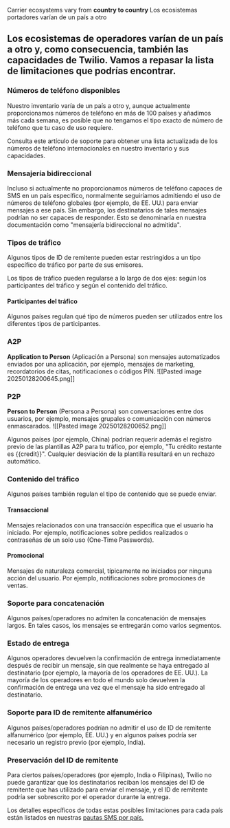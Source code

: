   
Carrier ecosystems vary from **country to country**
Los ecosistemas portadores varían de un país a otro

## Los ecosistemas de operadores varían de un país a otro y, como consecuencia, también las capacidades de Twilio. Vamos a repasar la lista de limitaciones que podrías encontrar.

### Números de teléfono disponibles

Nuestro inventario varía de un país a otro y, aunque actualmente proporcionamos números de teléfono en más de 100 países y añadimos más cada semana, es posible que no tengamos el tipo exacto de número de teléfono que tu caso de uso requiere.

Consulta este artículo de soporte para obtener una lista actualizada de los números de teléfono internacionales en nuestro inventario y sus capacidades.

### Mensajería bidireccional

Incluso si actualmente no proporcionamos números de teléfono capaces de SMS en un país específico, normalmente seguiríamos admitiendo el uso de números de teléfono globales (por ejemplo, de EE. UU.) para enviar mensajes a ese país. Sin embargo, los destinatarios de tales mensajes podrían no ser capaces de responder. Esto se denominaría en nuestra documentación como "mensajería bidireccional no admitida".

### Tipos de tráfico

Algunos tipos de ID de remitente pueden estar restringidos a un tipo específico de tráfico por parte de sus emisores.

Los tipos de tráfico pueden regularse a lo largo de dos ejes: según los participantes del tráfico y según el contenido del tráfico.

#### Participantes del tráfico

Algunos países regulan qué tipo de números pueden ser utilizados entre los diferentes tipos de participantes.

### A2P

**Application to Person** (Aplicación a Persona) son mensajes automatizados enviados por una aplicación, por ejemplo, mensajes de marketing, recordatorios de citas, notificaciones o códigos PIN.
![[Pasted image 20250128200645.png]]
### P2P

**Person to Person** (Persona a Persona) son conversaciones entre dos usuarios, por ejemplo, mensajes grupales o comunicación con números enmascarados.
![[Pasted image 20250128200652.png]]

Algunos países (por ejemplo, China) podrían requerir además el registro previo de las plantillas A2P para tu tráfico, por ejemplo, "Tu crédito restante es {{credit}}". Cualquier desviación de la plantilla resultará en un rechazo automático.
### Contenido del tráfico
Algunos países también regulan el tipo de contenido que se puede enviar.
#### Transaccional
Mensajes relacionados con una transacción específica que el usuario ha iniciado.
Por ejemplo, notificaciones sobre pedidos realizados o contraseñas de un solo uso (One-Time Passwords).
#### Promocional
Mensajes de naturaleza comercial, típicamente no iniciados por ninguna acción del usuario.
Por ejemplo, notificaciones sobre promociones de ventas.

### Soporte para concatenación

Algunos países/operadores no admiten la concatenación de mensajes largos. En tales casos, los mensajes se entregarán como varios segmentos.

### Estado de entrega

Algunos operadores devuelven la confirmación de entrega inmediatamente después de recibir un mensaje, sin que realmente se haya entregado al destinatario (por ejemplo, la mayoría de los operadores de EE. UU.). La mayoría de los operadores en todo el mundo solo devuelven la confirmación de entrega una vez que el mensaje ha sido entregado al destinatario.

### Soporte para ID de remitente alfanumérico

Algunos países/operadores podrían no admitir el uso de ID de remitente alfanumérico (por ejemplo, EE. UU.) y en algunos países podría ser necesario un registro previo (por ejemplo, India).

### Preservación del ID de remitente

Para ciertos países/operadores (por ejemplo, India o Filipinas), Twilio no puede garantizar que los destinatarios reciban los mensajes del ID de remitente que has utilizado para enviar el mensaje, y el ID de remitente podría ser sobrescrito por el operador durante la entrega.

Los detalles específicos de todas estas posibles limitaciones para cada país están listados en nuestras [pautas SMS por país.](http://www.twilio.com/sms/guidelines)

